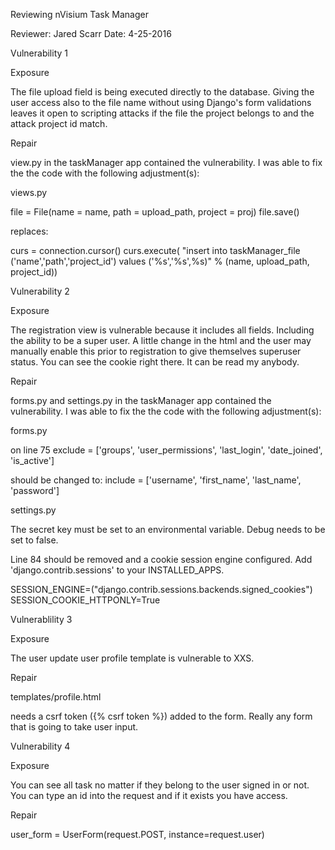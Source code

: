 Reviewing nVisium Task Manager

Reviewer: Jared Scarr
Date: 4-25-2016

Vulnerability 1

Exposure

The file upload field is being executed directly to the database. Giving the user
access also to the file name without using Django's form validations leaves it
open to scripting attacks if the file the project belongs to and the attack project
id match.

Repair

view.py in the taskManager app contained the vulnerability. I was able to fix
the the code with the following adjustment(s):

views.py

 file = File(name = name, path = upload_path, project = proj)
 file.save()

 replaces:

 curs = connection.cursor()
curs.execute(
    "insert into taskManager_file ('name','path','project_id') 
     values ('%s','%s',%s)" %
     (name, upload_path, project_id))

Vulnerability 2

Exposure

The registration view is vulnerable because it includes all fields. Including 
the ability to be a super user. A little change in the html and the user may
manually enable this prior to registration to give themselves superuser status.
You can see the cookie right there. It can be read my anybody.

Repair

forms.py and settings.py in the taskManager app contained the vulnerability. I was able to fix
the the code with the following adjustment(s):

forms.py

on line 75 
exclude = ['groups', 'user_permissions', 'last_login', 'date_joined', 'is_active']

should be changed to:
include = ['username', 'first_name', 'last_name', 'password']

settings.py

The secret key must be set to an environmental variable. Debug needs to be set
to false. 

Line 84 should be removed and a cookie session engine configured. Add 'django.contrib.sessions' to your INSTALLED_APPS.

SESSION_ENGINE=("django.contrib.sessions.backends.signed_cookies")
SESSION_COOKIE_HTTPONLY=True

Vulnerablility 3

Exposure

The user update user profile template is vulnerable to XXS.

Repair

templates/profile.html

needs a csrf token ({% csrf token %}) added to the form. Really any form that
is going to take user input.

Vulnerability 4

Exposure

You can see all task no matter if they belong to the user signed in or not. 
You can type an id into the request and if it exists you have access.

Repair

user_form = UserForm(request.POST, instance=request.user)


